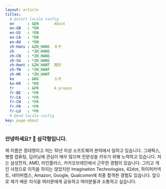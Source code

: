 ```yaml
---
layout: article
titles:
  # @start locale config
  en      : &EN       About
  en-GB   : *EN
  en-US   : *EN
  en-CA   : *EN
  en-AU   : *EN
  zh-Hans : &ZH_HANS  关于
  zh      : *ZH_HANS
  zh-CN   : *ZH_HANS
  zh-SG   : *ZH_HANS
  zh-Hant : &ZH_HANT  關於
  zh-TW   : *ZH_HANT
  zh-HK   : *ZH_HANT
  ko      : &KO       소개
  ko-KR   : *KO
  fr      : &FR       À propos
  fr-BE   : *FR
  fr-CA   : *FR
  fr-CH   : *FR
  fr-FR   : *FR
  fr-LU   : *FR
  # @end locale config
key: page-about
---
```


### 안녕하세요? 👋 삼각형입니다.

제 이름은 장대명이고 저는 10년 이상 소프트웨어 분야에서 일하고 있습니다. 그래픽스, 병렬 컴퓨팅, 딥러닝에
관심이 매우 많으며 전문성을 키우기 위해 노력하고 있습니다. 저는 삼성전자, AMD, 라인플러스,
카카오브레인에서 근무한 경험이 있습니다. 그리고 개인 사정으로 이직을 하지는 않았지만 Imagination
Technologies, 42dot, 하이퍼커넥트, 네이버랩스, Amazon, Google, Qualcomm에 최종 합격한
경험도 있습니다. 앞으로 제가 배운 지식을 여러분에게 공유하고 여러분들과 소통하고 싶습니다.

